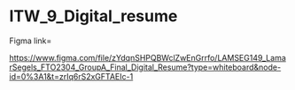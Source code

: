 # ITW_9_Digital_resume

Figma link=

https://www.figma.com/file/zYdqnSHPQBWclZwEnGrrfo/LAMSEG149_LamarSegels_FTO2304_GroupA_Final_Digital_Resume?type=whiteboard&node-id=0%3A1&t=zrIq6rS2xGFTAEIc-1